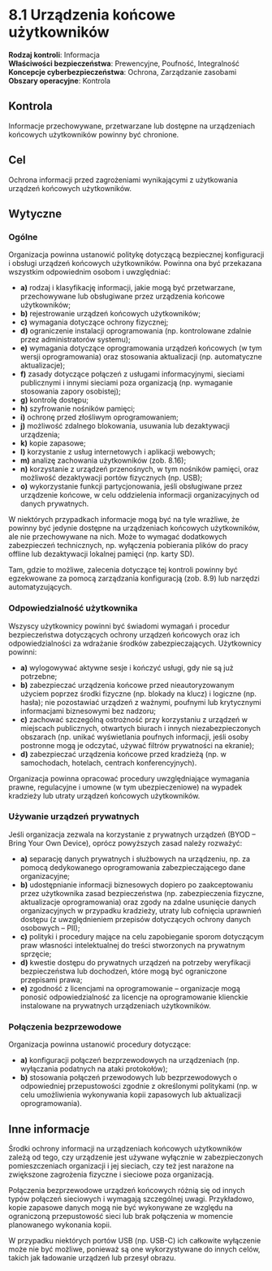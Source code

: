 # 8.1 Urządzenia końcowe użytkowników

**Rodzaj kontroli**: Informacja  
**Właściwości bezpieczeństwa**: Prewencyjne, Poufność, Integralność  
**Koncepcje cyberbezpieczeństwa**: Ochrona, Zarządzanie zasobami  
**Obszary operacyjne**: Kontrola

## Kontrola

Informacje przechowywane, przetwarzane lub dostępne na urządzeniach końcowych użytkowników powinny być chronione.

## Cel

Ochrona informacji przed zagrożeniami wynikającymi z użytkowania urządzeń końcowych użytkowników.

## Wytyczne

### Ogólne

Organizacja powinna ustanowić politykę dotyczącą bezpiecznej konfiguracji i obsługi urządzeń końcowych użytkowników. Powinna ona być przekazana wszystkim odpowiednim osobom i uwzględniać:

- **a)** rodzaj i klasyfikację informacji, jakie mogą być przetwarzane, przechowywane lub obsługiwane przez urządzenia końcowe użytkowników;
- **b)** rejestrowanie urządzeń końcowych użytkowników;
- **c)** wymagania dotyczące ochrony fizycznej;
- **d)** ograniczenie instalacji oprogramowania (np. kontrolowane zdalnie przez administratorów systemu);
- **e)** wymagania dotyczące oprogramowania urządzeń końcowych (w tym wersji oprogramowania) oraz stosowania aktualizacji (np. automatyczne aktualizacje);
- **f)** zasady dotyczące połączeń z usługami informacyjnymi, sieciami publicznymi i innymi sieciami poza organizacją (np. wymaganie stosowania zapory osobistej);
- **g)** kontrolę dostępu;
- **h)** szyfrowanie nośników pamięci;
- **i)** ochronę przed złośliwym oprogramowaniem;
- **j)** możliwość zdalnego blokowania, usuwania lub dezaktywacji urządzenia;
- **k)** kopie zapasowe;
- **l)** korzystanie z usług internetowych i aplikacji webowych;
- **m)** analizę zachowania użytkowników (zob. 8.16);
- **n)** korzystanie z urządzeń przenośnych, w tym nośników pamięci, oraz możliwość dezaktywacji portów fizycznych (np. USB);
- **o)** wykorzystanie funkcji partycjonowania, jeśli obsługiwane przez urządzenie końcowe, w celu oddzielenia informacji organizacyjnych od danych prywatnych.

W niektórych przypadkach informacje mogą być na tyle wrażliwe, że powinny być jedynie dostępne na urządzeniach końcowych użytkowników, ale nie przechowywane na nich. Może to wymagać dodatkowych zabezpieczeń technicznych, np. wyłączenia pobierania plików do pracy offline lub dezaktywacji lokalnej pamięci (np. karty SD).

Tam, gdzie to możliwe, zalecenia dotyczące tej kontroli powinny być egzekwowane za pomocą zarządzania konfiguracją (zob. 8.9) lub narzędzi automatyzujących.

### Odpowiedzialność użytkownika

Wszyscy użytkownicy powinni być świadomi wymagań i procedur bezpieczeństwa dotyczących ochrony urządzeń końcowych oraz ich odpowiedzialności za wdrażanie środków zabezpieczających. Użytkownicy powinni:

- **a)** wylogowywać aktywne sesje i kończyć usługi, gdy nie są już potrzebne;
- **b)** zabezpieczać urządzenia końcowe przed nieautoryzowanym użyciem poprzez środki fizyczne (np. blokady na klucz) i logiczne (np. hasła); nie pozostawiać urządzeń z ważnymi, poufnymi lub krytycznymi informacjami biznesowymi bez nadzoru;
- **c)** zachować szczególną ostrożność przy korzystaniu z urządzeń w miejscach publicznych, otwartych biurach i innych niezabezpieczonych obszarach (np. unikać wyświetlania poufnych informacji, jeśli osoby postronne mogą je odczytać, używać filtrów prywatności na ekranie);
- **d)** zabezpieczać urządzenia końcowe przed kradzieżą (np. w samochodach, hotelach, centrach konferencyjnych).

Organizacja powinna opracować procedury uwzględniające wymagania prawne, regulacyjne i umowne (w tym ubezpieczeniowe) na wypadek kradzieży lub utraty urządzeń końcowych użytkowników.

### Używanie urządzeń prywatnych

Jeśli organizacja zezwala na korzystanie z prywatnych urządzeń (BYOD – Bring Your Own Device), oprócz powyższych zasad należy rozważyć:

- **a)** separację danych prywatnych i służbowych na urządzeniu, np. za pomocą dedykowanego oprogramowania zabezpieczającego dane organizacyjne;
- **b)** udostępnianie informacji biznesowych dopiero po zaakceptowaniu przez użytkownika zasad bezpieczeństwa (np. zabezpieczenia fizyczne, aktualizacje oprogramowania) oraz zgody na zdalne usunięcie danych organizacyjnych w przypadku kradzieży, utraty lub cofnięcia uprawnień dostępu (z uwzględnieniem przepisów dotyczących ochrony danych osobowych – PII);
- **c)** polityki i procedury mające na celu zapobieganie sporom dotyczącym praw własności intelektualnej do treści stworzonych na prywatnym sprzęcie;
- **d)** kwestie dostępu do prywatnych urządzeń na potrzeby weryfikacji bezpieczeństwa lub dochodzeń, które mogą być ograniczone przepisami prawa;
- **e)** zgodność z licencjami na oprogramowanie – organizacje mogą ponosić odpowiedzialność za licencje na oprogramowanie klienckie instalowane na prywatnych urządzeniach użytkowników.

### Połączenia bezprzewodowe

Organizacja powinna ustanowić procedury dotyczące:

- **a)** konfiguracji połączeń bezprzewodowych na urządzeniach (np. wyłączania podatnych na ataki protokołów);
- **b)** stosowania połączeń przewodowych lub bezprzewodowych o odpowiedniej przepustowości zgodnie z określonymi politykami (np. w celu umożliwienia wykonywania kopii zapasowych lub aktualizacji oprogramowania).

## Inne informacje

Środki ochrony informacji na urządzeniach końcowych użytkowników zależą od tego, czy urządzenie jest używane wyłącznie w zabezpieczonych pomieszczeniach organizacji i jej sieciach, czy też jest narażone na zwiększone zagrożenia fizyczne i sieciowe poza organizacją.

Połączenia bezprzewodowe urządzeń końcowych różnią się od innych typów połączeń sieciowych i wymagają szczególnej uwagi. Przykładowo, kopie zapasowe danych mogą nie być wykonywane ze względu na ograniczoną przepustowość sieci lub brak połączenia w momencie planowanego wykonania kopii.

W przypadku niektórych portów USB (np. USB-C) ich całkowite wyłączenie może nie być możliwe, ponieważ są one wykorzystywane do innych celów, takich jak ładowanie urządzeń lub przesył obrazu.
